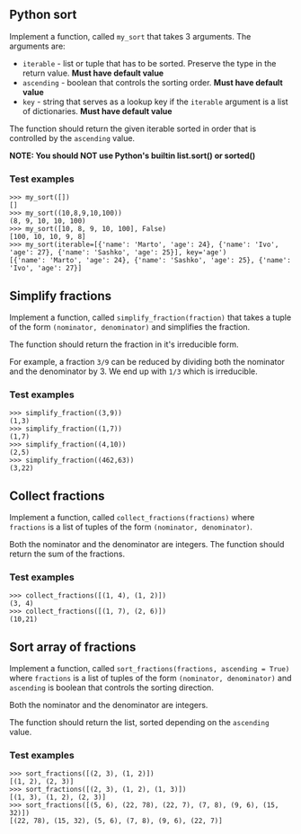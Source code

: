 ## Python sort

Implement a function, called `my_sort` that takes 3 arguments. The arguments are:

- `iterable` - list or tuple that has to be sorted. Preserve the type in the return value. **Must have default value**
- `ascending` - boolean that controls the sorting order. **Must have default value**
- `key` - string that serves as a lookup key if the `iterable` argument is a list of dictionaries. **Must have default value**

The function should return the given iterable sorted in order that is controlled by the `ascending` value.

**NOTE: You should NOT use Python's builtin list.sort() or sorted()**

### Test examples

```
>>> my_sort([])
[]
>>> my_sort((10,8,9,10,100))
(8, 9, 10, 10, 100)
>>> my_sort([10, 8, 9, 10, 100], False)
[100, 10, 10, 9, 8]
>>> my_sort(iterable=[{'name': 'Marto', 'age': 24}, {'name': 'Ivo', 'age': 27}, {'name': 'Sashko', 'age': 25}], key='age')
[{'name': 'Marto', 'age': 24}, {'name': 'Sashko', 'age': 25}, {'name': 'Ivo', 'age': 27}]
```

## Simplify fractions

Implement a function, called `simplify_fraction(fraction)` that takes a tuple of the form `(nominator, denominator)` and simplifies the fraction.

The function should return the fraction in it's irreducible form.

For example, a fraction `3/9` can be reduced by dividing both the nominator and the denominator by 3. We end up with `1/3` which is irreducible.

### Test examples

```
>>> simplify_fraction((3,9))
(1,3)
>>> simplify_fraction((1,7))
(1,7)
>>> simplify_fraction((4,10))
(2,5)
>>> simplify_fraction((462,63))
(3,22)
```

## Collect fractions

Implement a function, called `collect_fractions(fractions)` where `fractions` is a list of tuples of the form `(nominator, denominator)`.

Both the nominator and the denominator are integers.
The function should return the sum of the fractions.

### Test examples

```
>>> collect_fractions([(1, 4), (1, 2)])
(3, 4)
>>> collect_fractions([(1, 7), (2, 6)])
(10,21)
```

## Sort array of fractions

Implement a function, called `sort_fractions(fractions, ascending = True)` where `fractions` is a list of tuples of the form `(nominator, denominator)` and `ascending` is boolean that controls the sorting direction.

Both the nominator and the denominator are integers.

The function should return the list, sorted depending on the `ascending` value.

### Test examples

```
>>> sort_fractions([(2, 3), (1, 2)])
[(1, 2), (2, 3)]
>>> sort_fractions([(2, 3), (1, 2), (1, 3)])
[(1, 3), (1, 2), (2, 3)]
>>> sort_fractions([(5, 6), (22, 78), (22, 7), (7, 8), (9, 6), (15, 32)])
[(22, 78), (15, 32), (5, 6), (7, 8), (9, 6), (22, 7)]
```
